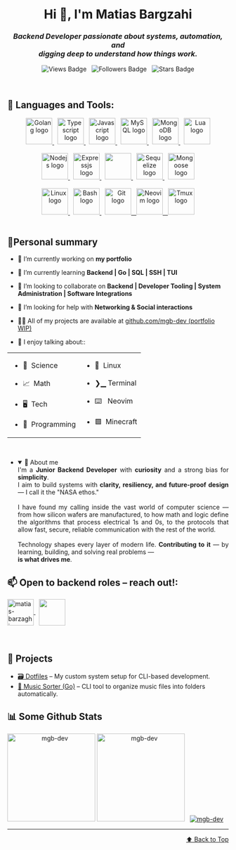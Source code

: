 <!--begin: header-->
<h1 id="title" align="center">Hi 👋, I'm Matias Bargzahi</h1>

<h3 align="center">
    <em>
    Backend Developer passionate about systems, automation, and
    <br/>
    digging deep to understand how things work.
    </em>
</h3>

<p align="center">
    <img src="https://komarev.com/ghpvc/?username=mgb-dev&label=Profile%20views&color=0e75b6&style=for-the-badge" alt="Views Badge" />
    &nbsp;
    <img src="https://img.shields.io/github/followers/mgb-dev?style=for-the-badge" alt="Followers Badge" />
    &nbsp;
    <img src="https://img.shields.io/github/stars/mgb-dev?style=for-the-badge" alt="Stars Badge" />
</p>
<br/>
<!--end: header-->
<!--begin: language_tools-->

## 🔧 Languages and Tools:

<div align="center">
    <span>
        <a href="https://go.dev/" target="blank">
            <img style="height: 60px; width: 60px;" src="https://cdn.jsdelivr.net/gh/devicons/devicon@latest/icons/go/go-original.svg" alt="Golang logo"/>
        </a>
        &nbsp;
        <a href="https://www.typescriptlang.org/" target="blank">
            <img style="height: 60px; width: 60px;" src="https://cdn.jsdelivr.net/gh/devicons/devicon@latest/icons/typescript/typescript-original.svg" alt="Typescript logo"/>
        </a>
        &nbsp;
        <a href="https://developer.mozilla.org/en-US/docs/Web/JavaScript" target="blank">
            <img style="height: 60px; width: 60px;" src="https://cdn.jsdelivr.net/gh/devicons/devicon@latest/icons/javascript/javascript-original.svg" alt="Javascript logo"/>
        </a>
        &nbsp;
        <a href="https://www.mysql.com/" target="blank">
            <img style="height: 60px; width: 60px;" src="https://cdn.jsdelivr.net/gh/devicons/devicon@latest/icons/mysql/mysql-original.svg" alt="MySQL logo"/>
        </a>
        &nbsp;
        <a href="https://www.mongodb.com/" target="blank">
            <img style="height: 60px; width: 60px;" src="https://cdn.jsdelivr.net/gh/devicons/devicon@latest/icons/mongodb/mongodb-original.svg" alt="MongoDB logo"/>
        </a>
        &nbsp;
        <a href="https://www.lua.org/about.html" target="blank">
            <img style="width: 60px; height: 60px;" src="https://cdn.jsdelivr.net/gh/devicons/devicon@latest/icons/lua/lua-original.svg" alt="Lua logo"/>
        </a>
    </span>
    <br/><br/>
    <span>
        <a href="https://nodejs.org/en/about">
        <img style="height: 60px; width: 60px;" src="https://cdn.jsdelivr.net/gh/devicons/devicon@latest/icons/nodejs/nodejs-original.svg" alt="Nodejs logo"/>
        </a>
        &nbsp;
        <a href="https://expressjs.com/">
        <img style="height: 60px; width: 60px;" src="https://cdn.jsdelivr.net/gh/devicons/devicon@latest/icons/express/express-original.svg" alt="Expressjs logo"/>
        </a>
        &nbsp;
        <a href="https://react.dev/">
        <img style="height: 60px; width: 60px;" src="https://cdn.jsdelivr.net/gh/devicons/devicon@latest/icons/react/react-original.svg" alt=""/>
        </a>
        &nbsp;
        <a href="https://sequelize.org/">
        <img style="height: 60px; width: 60px;" src="https://cdn.jsdelivr.net/gh/devicons/devicon@latest/icons/sequelize/sequelize-original.svg" alt="Sequelize logo"/>
        </a>
        &nbsp;
        <a href="https://mongoosejs.com/">
        <img style="height: 60px; width: 60px;" src="https://cdn.jsdelivr.net/gh/devicons/devicon@latest/icons/mongoose/mongoose-original.svg" alt="Mongoose logo"/>
        </a>
    </span>
    <br/><br/>
    <span>
        <a href="https://www.linux.com/what-is-linux/">
        <img style="width: 60px; height: 60px;" src="https://cdn.jsdelivr.net/gh/devicons/devicon@latest/icons/linux/linux-original.svg" alt="Linux logo"/>
        </a>
        &nbsp;
        <a href="https://www.gnu.org/software/bash/">
        <img style="width: 60px; height: 60px;" src="https://cdn.jsdelivr.net/gh/devicons/devicon@latest/icons/bash/bash-plain.svg" alt="Bash logo"/>
        </a>
        &nbsp;
        <a href="https://git-scm.com/">
        <img style="width: 60px; height: 60px;" src="https://cdn.jsdelivr.net/gh/devicons/devicon@latest/icons/git/git-original.svg" alt="Git logo"/>
        &nbsp;
        <a href="https://neovim.io/">
        <img style="width: 60px; height: 60px;" src="https://cdn.jsdelivr.net/gh/devicons/devicon@latest/icons/neovim/neovim-original.svg" alt="Neovim logo"/>
        &nbsp;
        <a href="https://github.com/tmux/tmux/wiki">
        <img style="width: 60px; height: 60px;" src="https://cdn.jsdelivr.net/gh/devicons/devicon@latest/icons/tmux/tmux-plain.svg" alt="Tmux logo"/>
        </a>
    </span>
<br/><br/>
</div>
<!--end: language_tools-->
<!--begin: personal_summary-->

## 🕺Personal summary

- 🔭 I’m currently working on **my portfolio**

- 🌱 I’m currently learning **Backend | Go | SQL | SSH | TUI**

- 👯 I’m looking to collaborate on **Backend | Developer Tooling | System Administration | Software Integrations**

- 🤝 I’m looking for help with **Networking & Social interactions**

- 👨‍💻 All of my projects are available at [github.com/mgb-dev (portfolio WIP)](github.com/mgb-dev "portfolio WIP")

- 💬 I enjoy talking about::
<div align="center">
    <table>
        <tr>
            <td>
                <ul>
                    <li>🧪&nbsp;&nbsp;Science</li>
                    <br/>
                    <li>📈&nbsp;&nbsp;Math</li>
                    <br/>
                    <li>🖥️&nbsp;&nbsp;Tech</li>
                    <br/>
                    <li>📄&nbsp;&nbsp;Programming</li>
                </ul>
            </td>
            <td>
                <ul>
                    <li>🐧&nbsp;&nbsp;Linux</li>
                    <br/>
                    <li>❯▁&nbsp;Terminal</li>
                    <br/>
                    <li>⌨️ &nbsp;&nbsp;Neovim</li>
                    <br/>
                    <li>🟩&nbsp;&nbsp;Minecraft</li>
                </ul>
            </td>
        </tr>
    </table>
    <br/>
</div>

- <details open="true"> 
              <summary>🙋 About me</summary>
      <div style="text-align: justify">
          I'm a <b>Junior Backend Developer</b> with <b>curiosity</b> and a strong bias for <b>simplicity</b>.
          <br/>
          I aim to build systems with <b>clarity, resiliency, and future-proof design</b> — I call it the "NASA ethos."
          <br/>
          <br/>
          I have found my calling inside the vast world of computer science — from how silicon wafers are manufactured, to how math and logic define the algorithms that process electrical 1s and 0s, to the protocols that allow fast, secure, reliable communication with the rest of the world.
          <br/>
          <br/>
          Technology shapes every layer of modern life. <b>Contributing to it</b> — by learning, building, and solving real problems — 
          <br/>
          <b>is what drives me</b>.
      </div>
        </details>
    <!--end: personal_summary-->
  <!--begin: contact-->

## 📫 Open to backend roles – reach out!:

<span>
    <a href="https://linkedin.com/in/matias-barzaghi" target="blank">
        <img style="height: 60px; width: 60px;" align="center" src="https://cdn.jsdelivr.net/gh/devicons/devicon@latest/icons/linkedin/linkedin-original.svg" alt="matias-barzaghi" />
    </a>
    &nbsp;
    <a href="mailto:matiasgbarzaghi@gmail.com" target="blank">
        <img style="height: 60px; width: 60px;" align="center" src="https://img.icons8.com/?size=60&id=qyRpAggnV0zH&format=png&color=000000"/>
    </a>
</span>
<br/>
<br/>
<br/>
<!--end: contact-->
<!--begin: projects-->

## 💼 Projects

- [🗃️ Dotfiles](https://github.com/mgb-dev/dotfiles) – My custom system setup for CLI-based development.
- [🎵 Music Sorter (Go)](https://github.com/mgb-dev/automatic-music-sorter) – CLI tool to organize music files into folders automatically.
  <!--end: projects-->
  <!--begin: github_stats-->

## 📊 Some Github Stats

<span align="center">
<img style="height: 200px;" src="https://github-readme-stats.vercel.app/api?username=mgbdev&theme=onedark&show_icons=true&hide_border=true&count_private=true" alt="mgb-dev" />
<img style="height: 200px;" src="https://github-readme-stats.vercel.app/api/top-langs/?username=mgb-dev&theme=onedark&show_icons=true&hide_border=true&layout=compact" alt="mgb-dev" />
&nbsp;
</span>

<span>
    <a href="https://github.com/ryo-ma/github-profile-trophy">
        <img src="https://github-profile-trophy.vercel.app/?username=mgb-dev" alt="mgb-dev" />
    </a> 
</span>
<!--end: github_stats-->
<hr/>
<div align="right">
    <a  href="#title">
        ⬆️ Back to Top
    </a>
</div>
